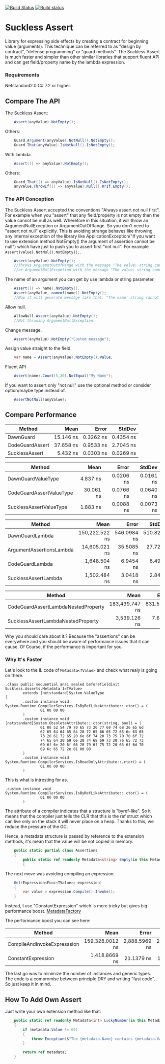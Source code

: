 [![Build Status](https://travis-ci.org/robotology/osqp-eigen.svg?branch=master)](https://travis-ci.org/robotology/osqp-eigen)
[![Build status](https://ci.appveyor.com/api/projects/status/ciycnb5lskga8kr1?svg=true)](https://ci.appveyor.com/project/Ja-rek/suckless-assert)

# Suckless Assert
Library for expressing side effects by creating a contract for beginning value (arguments). This technique can be referred to as "design by contract", "defense programming" or "guard methods".
The Suckless Assert is much faster and simpler than other similar libraries that support fluent API and can get field/property name by the lambda expression.

### Requirements 
Netstandard2.0
C# 7.2 or higher.

## Compare The API
The Suckless Assert:
```csharp
    Assert(anyValue).NotEmpty();
```
Others:
```csharp
    Guard.Argument(anyValue).NotNull().NotEmpty();
    Guard.That(anyValue).IsNotNull().IsNotEmpty();
```
With lambda.
```csharp
    Assert(() => anyValue).NotEmpty();
```
Others:
```csharp
    Guard.That(() => anyValue).IsNotNull().IsNotEmpty();
    anyValue.ThrowIf(() => anyValue).Null().OrIf.Empty();
```

### The API Conception
The Suckless Assert accepted the conventions "Always assert not null first". For example when you "assert" that any field/property is not empty then the value cannot be null as well. Wherefore in this situation, it will throw an ArgumentNullException or ArgumentOutOfRange. So you don't need to "assert not null" explicitly. This is avoiding strange behaves like throwing any internal exception of the library like ApplicationException("If you want to use extension method NotEmpty() the argument of assertion cannot be null") which have just to push you to assert first "not null". For example ``Assert(value).NotNul().NotEmpty();``.
```csharp
    Assert(anyValue).NotEmpty();
    //Throws ArguemntOutOfRange with the message "The value: string cannot be empty."
    //or ArgumentNullExcpetion with the message "The value: string cannot be null."
```
The name of an argument you can get by use lambda or string parameter.
```csharp
    Assert(() => name).NotEmpty();
    Assert(anyValue, nameof(name)).NotEmpty();
    //Now it will generate message like that: "The name: string cannot be empty."
```
Allow null.
```csharp
    AllowNull.Assert(anyValue).NotEmpty();
    //Not throwing ArgumentNullException.
```
Change message.
```csharp
    Assert(anyValue).NotEmpty("Custom message");
```
Assign value straight to the field.
```csharp
    var name = Assert(anyValue).NotEmpty().Value;
```
Fluent API
```csharp
    Assert(name).Count(5,20).NotEqual("My Name");
```
If you want to assert only "not null" use the optional method or consider option/maybe type instead of.
```csharp
    AssertNotNull(anyValue);
```

## Compare Performance
|                              Method |           Mean |       Error |      StdDev |
|------------------------------------ |---------------:|------------:|------------:|
|                           DawnGuard |      15.146 ns |   0.3262 ns |   0.4354 ns |
|                     CodeGuardAssert |      37.658 ns |   0.9533 ns |   2.7045 ns |
|                      SucklessAssert |       5.432 ns |   0.0303 ns |   0.0269 ns |


|                              Method |           Mean |       Error |      StdDev |
|------------------------------------ |---------------:|------------:|------------:|
|                  DawnGuardValueType |       4.837 ns |   0.0206 ns |   0.0161 ns |
|            CodeGuardAssertValueType |      30.061 ns |   0.0766 ns |   0.0640 ns |
|             SucklessAssertValueType |       1.883 ns |   0.0088 ns |   0.0073 ns |


|                              Method |           Mean |       Error |      StdDev |
|------------------------------------ |---------------:|------------:|------------:|
|                     DawnGuardLambda | 150,222.522 ns | 546.0984 ns | 510.8208 ns |
|            ArgumentAssertionsLambda |  14,605.021 ns |  35.5085 ns |  27.7227 ns |
|                     CodeGuardLambda |   1,648.504 ns |   6.9454 ns |   6.4968 ns |
|                SucklessAssertLambda |   1,502.484 ns |   3.0418 ns |   2.8453 ns |


|                              Method |           Mean |       Error |      StdDev |
|------------------------------------ |---------------:|------------:|------------:|
| CodeGuardAssertLambdaNestedProperty | 183,439.747 ns | 631.5918 ns | 590.7913 ns |
|  SucklessAssertLambdaNestedProperty |   3,539.126 ns |   7.6255 ns |   6.7598 ns |


Why you should care about it.?
Because the "assertions" can be everywhere and you should be aware of performance issues that it can cause. 
Of Course, if the performance is important for you.

### Why It's Faster

Let's look to the IL code of ``Metadata<TValue>`` and check what realy is going on there.
```
.class public sequential ansi sealed beforefieldinit Suckless.Asserts.Metadata`1<TValue>
        extends [netstandard]System.ValueType
{
        .custom instance void System.Runtime.CompilerServices.IsByRefLikeAttribute::.ctor() = (
                01 00 00 00
        )
        .custom instance void [netstandard]System.ObsoleteAttribute::.ctor(string, bool) = (
                01 00 52 54 79 70 65 73 20 77 69 74 68 20 65 6d
                62 65 64 64 65 64 20 72 65 66 65 72 65 6e 63 65
                73 20 61 72 65 20 6e 6f 74 20 73 75 70 70 6f 72
                74 65 64 20 69 6e 20 74 68 69 73 20 76 65 72 73
                69 6f 6e 20 6f 66 20 79 6f 75 72 20 63 6f 6d 70
                69 6c 65 72 2e 01 00 00
        )
        .custom instance void System.Runtime.CompilerServices.IsReadOnlyAttribute::.ctor() = (
                01 00 00 00
        )
```
This is what is intresting for as.
```
.custom instance void System.Runtime.CompilerServices.IsByRefLikeAttribute::.ctor() = (
                01 00 00 00
        )
```
The attribute of a compiler indicates that a structure is "byref-like". So it means that the compiler just tells the CLR that this is the ref struct which can live only on the stack it will never place on a heap. Thanks to this, we reduce the pressure of the GC.

Hence, a metadata structure is passed by reference to the extension methods, it's mean that the value will be not copied in memory.
```csharp
    public static partial class Assertions
    {
        public static ref readonly Metadata<string> Empty(in this Metadata<string> metadata, string message = null)
        {
```

The next move was avoiding compiling an expression.
```csharp
    Get(Expression<Func<TValue>> expression)
    {
        var value = expression.Compile().Invoke();
    }
```
Instead, I use "ConstantExpression" which is more tricky but gives big performance boost.
[MetadataFactory](https://github.com/Ja-rek/Suckless.Assert/blob/master/Suckless.Asserts/MetadataFactory.cs)

The performance boost you can see here:

|                          Method |            Mean |         Error |        StdDev |
|-------------------------------- |----------------:|--------------:|--------------:|
|     CompileAndInvokeExpresssion | 159,328.0012 ns | 2,888.5969 ns | 2,701.9953 ns |
|              ConstantExpression |   1,418.8669 ns |    21.1379 ns |    19.7724 ns |

The last go was to minimize the number of instances and generic types.
The code is a compromise between principle DRY and writing "fast code".
So just keep it in mind.

## How To Add Own Assert

Just write your own extension method like that:
```csharp
    public static ref readonly Metadata<int> LuckyNumber(in this Metadata<int> metadata)
    {
        if (metadata.Value != 69)
        {
            throw Exception($"The {metadata.Name} contains {metadata.Value} but should contain 69.");
        }

        return ref metadata;
    }
```

